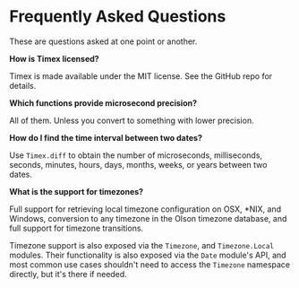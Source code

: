 # Frequently Asked Questions

These are questions asked at one point or another.

**How is Timex licensed?**

Timex is made available under the MIT license. See the GitHub repo for details.

**Which functions provide microsecond precision?**

All of them. Unless you convert to something with lower precision.

**How do I find the time interval between two dates?**

Use `Timex.diff` to obtain the number of microseconds, milliseconds, seconds, minutes, hours, days, months, weeks, or years between two dates.

**What is the support for timezones?**

Full support for retrieving local timezone configuration on OSX, *NIX, and Windows, conversion to any timezone in the Olson timezone database, and full support for timezone transitions.

Timezone support is also exposed via the `Timezone`, and `Timezone.Local` modules. Their functionality is also exposed via the `Date` module's API, and most common use cases shouldn't need to access the `Timezone` namespace directly, but it's there if needed.

